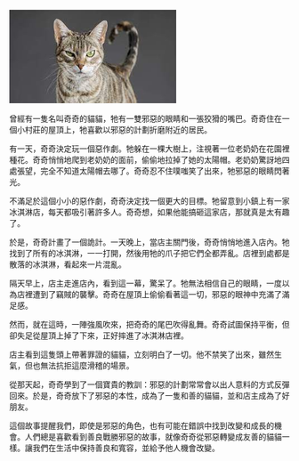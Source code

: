 ![title](picture/evil_cat.png)

曾經有一隻名叫奇奇的貓貓，牠有一雙邪惡的眼睛和一張狡猾的嘴巴。奇奇住在一個小村莊的屋頂上，牠喜歡以邪惡的計劃折磨附近的居民。

有一天，奇奇決定玩一個惡作劇。牠躲在一棵大樹上，注視著一位老奶奶在花園裡種花。奇奇悄悄地爬到老奶奶的面前，偷偷地拉掉了她的太陽帽。老奶奶驚訝地四處張望，完全不知道太陽帽去哪了。奇奇忍不住噗嗤笑了出來，牠邪惡的眼睛閃著光。

不滿足於這個小小的惡作劇，奇奇決定找一個更大的目標。牠留意到小鎮上有一家冰淇淋店，每天都吸引著許多人。奇奇想，如果他能搞砸這家店，那就真是太有趣了。

於是，奇奇計畫了一個詭計。一天晚上，當店主關門後，奇奇悄悄地進入店內。牠找到了所有的冰淇淋，一一打開，然後用牠的爪子把它們全都弄亂。店裡到處都是散落的冰淇淋，看起來一片混亂。

隔天早上，店主走進店內，看到這一幕，驚呆了。牠無法相信自己的眼睛，一度以為店裡遭到了竊賊的襲擊。奇奇在屋頂上偷偷看著這一切，邪惡的眼神中充滿了滿足感。

然而，就在這時，一陣強風吹來，把奇奇的尾巴吹得亂舞。奇奇試圖保持平衡，但卻失足從屋頂上掉了下來，正好摔進了冰淇淋店裡。

店主看到這隻頭上帶著罪證的貓貓，立刻明白了一切。他不禁笑了出來，雖然生氣，但也無法抗拒這麼滑稽的場景。

從那天起，奇奇學到了一個寶貴的教訓：邪惡的計劃常常會以出人意料的方式反彈回來。於是，奇奇放下了邪惡的本性，成為了一隻和善的貓貓，並和店主成為了好朋友。

這個故事提醒我們，即使是邪惡的角色，也有可能在錯誤中找到改變和成長的機會。人們總是喜歡看到善良戰勝邪惡的故事，就像奇奇從邪惡轉變成友善的貓貓一樣。讓我們在生活中保持善良和寬容，並給予他人機會改變。